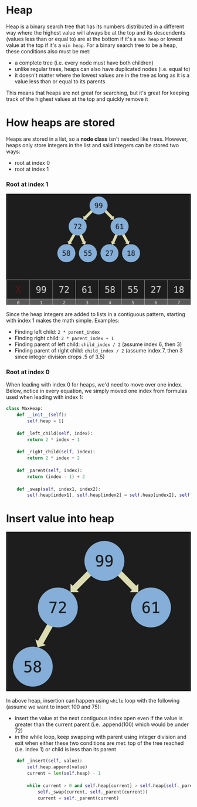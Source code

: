# Heap

Heap is a binary search tree that has its numbers distributed in a different way where the highest value will always be at the top and its descendents (values less than or equal to) are at the bottom if it's a `max heap` or lowest value at the top if it's a `min heap`. For a binary search tree to be a heap, these conditions also must be met:

- a complete tree (i.e. every node must have both children)
- unlike regular trees, heaps can also have duplicated nodes (i.e. equal to)
- it doesn't matter where the lowest values are in the tree as long as it is a value less than or equal to its parents

This means that heaps are not great for searching, but it's great for keeping track of the highest values at the top and quickly remove it

# How heaps are stored

Heaps are stored in a list, so a **node class** isn't needed like trees. However, heaps only store integers in the list and said integers can be stored two ways:

- root at index 0
- root at index 1

### Root at index 1

![Heap at index 1](./heap-storing-index-1.png)

Since the heap integers are added to lists in a contiguous pattern, starting with index 1 makes the math simple. Examples:

- Finding left child: `2 * parent_index`
- Finding right child: `2 * parent_index + 1`
- Finding parent of left child: `child_index / 2` (assume index 6, then 3)
- Finding parent of right child: `child_index / 2` (assume index 7, then 3 since integer division drops .5 of 3.5)

### Root at index 0

When leading with index 0 for heaps, we'd need to move over one index. Below, notice in every equation, we simply moved one index from formulas used when leading with index 1:

```python
class MaxHeap:
    def __init__(self):
        self.heap = []

    def _left_child(self, index):
        return 2 * index + 1

    def _right_child(self, index):
        return 2 * index + 2

    def _parent(self, index):
        return (index - 1) + 2

    def _swap(self, index1, index2):
        self.heap[index1], self.heap[index2] = self.heap[index2], self.heap[index1]
```

# Insert value into heap

![Heap insert](./heap-insert.png)

In above heap, insertion can happen using `while` loop with the following (assume we want to insert 100 and 75):

- insert the value at the next contiguous index open even if the value is greater than the current parent (i.e. .append(100) which would be under 72)
- in the while loop, keep swapping with parent using integer division and exit when either these two conditions are met: top of the tree reached (i.e. index 1) or child is less than its parent

```python
    def _insert(self, value):
        self.heap.append(value)
        current = len(self.heap) - 1

        while current > 0 and self.heap[current] > self.heap[self._parent(current)]:
            self._swap(current, self._parent(current))
            current = self._parent(current)
```
